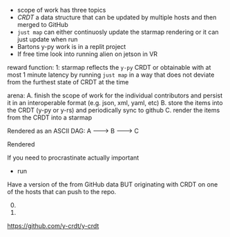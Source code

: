 - scope of work has three topics
- *CRDT* a data structure that can be updated by multiple hosts and then merged to GitHub
- `just map` can either continuosly update the starmap rendering or it can just update when run
- Bartons y-py work is in a replit project
- If free time look into running alien on jetson in VR

reward function:
1: starmap reflects the `y-py` CRDT or obtainable with at most 1 minute latency by running `just map` in a way that does not deviate from the furthest state of CRDT at the time

arena:
A. finish the scope of work for the individual contributors and persist it in an interoperable format (e.g. json, xml, yaml, etc)
B. store the items into the CRDT (y-py or y-rs) and periodically sync to github
C. render the items from the CRDT into a starmap

Rendered as an ASCII DAG:
A ---> B ---> C

Rendered

If you need to procrastinate actually important
- run

Have a version of the from GitHub data BUT originating with CRDT on one of the hosts that can push to the repo.

0.
1.
https://github.com/y-crdt/y-crdt

